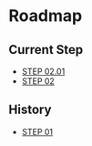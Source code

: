 # Roadmap

## Current Step
- [STEP 02.01](./step-02.01.md)
- [STEP 02](./step-02.md)

## History
- [STEP 01](./step-01.md)
